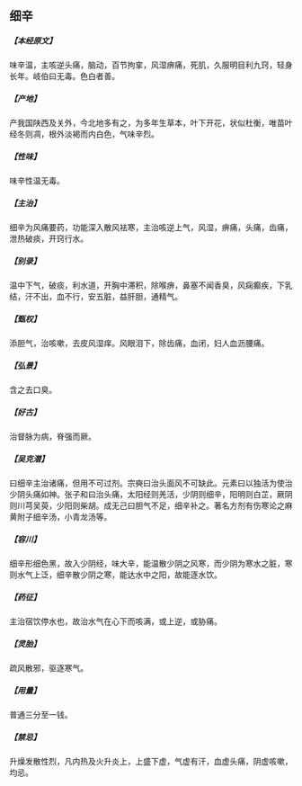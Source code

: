 ## 细辛

##### 【本经原文】
味辛温，主咳逆头痛，脑动，百节拘挛，风湿痹痛，死肌，久服明目利九窍，轻身长年。岐伯曰无毒。色白者善。
##### 【产地】
产我国陕西及关外，今北地多有之，为多年生草本，叶下开花，状似杜衡，唯苗叶经冬则凋，根外淡褐而内白色，气味辛烈。
##### 【性味】
味辛性温无毒。
##### 【主治】
细辛为风痛要药，功能深入散风袪寒，主治咳逆上气，风湿，痹痛，头痛，齿痛，泄热破痰，开窍行水。
##### 【别录】
温中下气，破痰，利水道，开胸中滞积，除喉痹，鼻塞不闻香臭，风痫癫疾，下乳结，汗不出，血不行，安五脏，益肝胆，通精气。
##### 【甄权】
添胆气，治咳嗽，去皮风湿痒。风眼泪下，除齿痛，血闭，妇人血沥腰痛。
##### 【弘景】
含之去口臭。
##### 【好古】
治督脉为病，脊强而厥。
##### 【吴克潜】
曰细辛主治诸痛，但用不可过剂。宗奭曰治头面风不可缺此。元素曰以独活为使治少阴头痛如神。张子和曰治头痛，太阳经则羌活，少阴则细辛，阳明则白芷，厥阴则川芎吴萸，少阳则柴胡。成无己曰胆气不足，细辛补之。著名方剂有伤寒论之麻黄附子细辛汤，小青龙汤等。
##### 【容川】
细辛形细色黑，故入少阴经，味大辛，能温散少阴之风寒，而少阴为寒水之脏，寒则水气上泛，细辛散少阴之寒，能达水中之阳，故能逐水饮。
##### 【药征】
主治宿饮停水也，故治水气在心下而咳满，或上逆，或胁痛。
##### 【灵胎】
疏风散邪，驱逐寒气。
##### 【用量】
普通三分至一钱。
##### 【禁忌】
升燥发散性烈，凡内热及火升炎上，上盛下虚，气虚有汗，血虚头痛，阴虚咳嗽，均忌。
